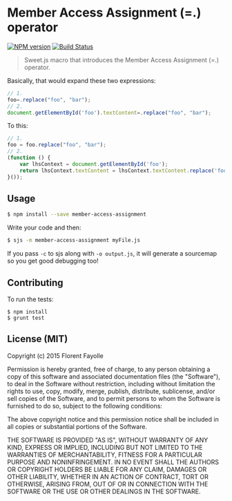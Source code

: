 # Member Access Assignment (=.) operator

[![NPM version](https://badge.fury.io/js/member-access-assignment.svg)](http://badge.fury.io/js/member-access-assignment) [![Build Status](https://travis-ci.org/fflorent/member-access-assignment.svg?branch=master)](https://travis-ci.org/fflorent/member-access-assignment)

> Sweet.js macro that introduces the Member Access Assignment (=.) operator.

Basically, that would expand these two expressions:
````javascript
// 1.
foo=.replace("foo", "bar");
// 2.
document.getElementById('foo').textContent=.replace("foo", "bar");
````

To this:

````javascript
// 1.
foo = foo.replace("foo", "bar");
// 2.
(function () {
    var lhsContext = document.getElementById('foo');
    return lhsContext.textContent = lhsContext.textContent.replace('foo', 'bar');
}());
````

## Usage
````bash
$ npm install --save member-access-assignment
````
Write your code and then:
````bash
$ sjs -m member-access-assignment myFile.js
````

If you pass `-c` to sjs along with `-o output.js`, it will generate a sourcemap so you get good debugging too!

## Contributing
To run the tests:
````
$ npm install
$ grunt test
````

## License (MIT)

Copyright (c) 2015 Florent Fayolle

Permission is hereby granted, free of charge, to any person obtaining a copy
of this software and associated documentation files (the "Software"), to deal
in the Software without restriction, including without limitation the rights
to use, copy, modify, merge, publish, distribute, sublicense, and/or sell
copies of the Software, and to permit persons to whom the Software is
furnished to do so, subject to the following conditions:

The above copyright notice and this permission notice shall be included in
all copies or substantial portions of the Software.

THE SOFTWARE IS PROVIDED "AS IS", WITHOUT WARRANTY OF ANY KIND, EXPRESS OR
IMPLIED, INCLUDING BUT NOT LIMITED TO THE WARRANTIES OF MERCHANTABILITY,
FITNESS FOR A PARTICULAR PURPOSE AND NONINFRINGEMENT. IN NO EVENT SHALL THE
AUTHORS OR COPYRIGHT HOLDERS BE LIABLE FOR ANY CLAIM, DAMAGES OR OTHER
LIABILITY, WHETHER IN AN ACTION OF CONTRACT, TORT OR OTHERWISE, ARISING FROM,
OUT OF OR IN CONNECTION WITH THE SOFTWARE OR THE USE OR OTHER DEALINGS IN
THE SOFTWARE.
